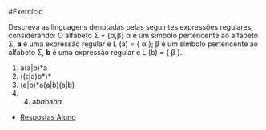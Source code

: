 #Exercício

Descreva as linguagens denotadas pelas seguintes expressões regulares, considerando: O alfabeto Σ = {α,β} α é um símbolo pertencente ao alfabeto Σ, **a** é uma expressão regular e L (a) = { α }; β é um símbolo pertencente ao alfabeto Σ, **b** é uma expressão regular e L (b) = { β }.

1. a(a|b)*a
2. ((ϵ|a)b*)*
3. (a|b)*a(a|b)(a|b)
4. 4. a*ba*ba*ba*

- [Respostas Aluno](https://github.com/pedrotk/FIAP-4ECA/blob/master/Linguagens-formais-e-compiladores/resposta/2015-04-10.md)
